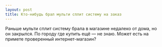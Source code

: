 ```yaml
---
layout: post 
title: Кто-нибудь брал мульти сплит систему на заказ 
--- 
```

Раньше мульти сплит систему брала в магазине недалеко от дома, но он закрылся. По городу где купить ещё — не знаю. Может есть на примете проверенный интернет-магазин?